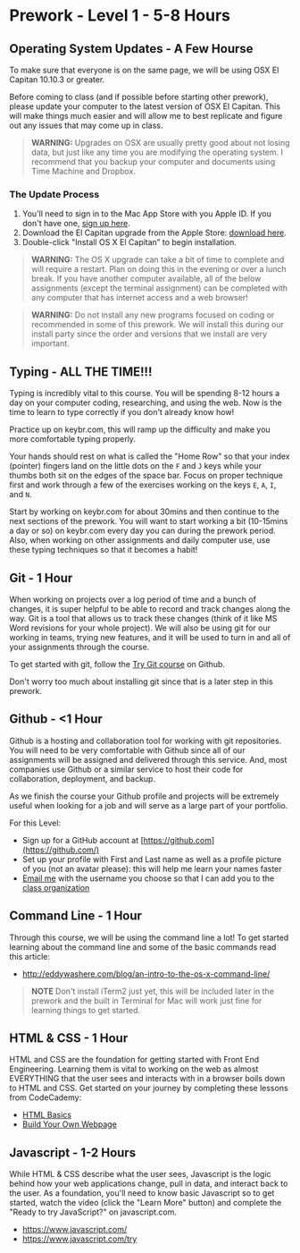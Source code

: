 # Prework - Level 1 - 5-8 Hours

## Operating System Updates - A Few Hourse

To make sure that everyone is on the same page, we will be using OSX El Capitan 10.10.3 or greater.

Before coming to class (and if possible before starting other prework), please update your computer to the latest version of OSX El Capitan.
This will make things much easier and will allow me to best replicate and figure out any issues that may come up in class.

> **WARNING:** Upgrades on OSX are usually pretty good about not losing data, but just like any time you are modifying the operating system. I recommend that you backup your computer and documents using Time Machine and Dropbox.

### The Update Process

  1.  You'll need to sign in to the Mac App Store with you Apple ID. If you
      don't have one, [sign up here](https://appleid.apple.com/).
  2.  Download the El Capitan upgrade from the Apple Store: [download
      here](https://itunes.apple.com/us/app/os-x-yosemite/id915041082?mt=12).
  3.  Double-click "Install OS X El Capitan” to begin installation.

> **WARNING:** The OS X upgrade can take a bit of time to complete and will require a restart.
Plan on doing this in the evening or over a lunch break.
> If you have another computer available, all of the below assignments (except the terminal assignment) can be completed with any computer that has internet access and a web browser!

> **WARNING:** Do not install any new programs focused on coding or recommended in some of this prework. We will install this during our install party since the order and versions that we install are very important.

## Typing - ALL THE TIME!!!

Typing is incredibly vital to this course.
You will be spending 8-12 hours a day on your computer coding, researching, and using the web.
Now is the time to learn to type correctly if you don't already know how!

Practice up on keybr.com, this will ramp up the difficulty and make you more comfortable typing properly.

Your hands should rest on what is called the "Home Row" so that your index (pointer) fingers land on the little dots on the `F` and `J` keys while your thumbs both sit on the edges of the space bar.
Focus on proper technique first and work through a few of the exercises working on the keys `E`, `A`, `I`, and `N`.

Start by working on keybr.com for about 30mins and then continue to the next sections of the prework.
You will want to start working a bit (10-15mins a day or so) on keybr.com every day you can during the prework period.
Also, when working on other assignments and daily computer use, use these typing techniques so that it becomes a habit!

## Git - 1 Hour

When working on projects over a log period of time and a bunch of changes, it is super helpful to be able to record and track changes along the way.
Git is a tool that allows us to track these changes (think of it like MS Word revisions for your whole project).
We will also be using git for our working in teams, trying new features, and it will be used to turn in and all of your assignments through the course.

To get started with git, follow the [Try Git course](https://try.github.io/levels/1/challenges/1) on Github.

Don't worry too much about installing git since that is a later step in this prework.

## Github - <1 Hour

Github is a hosting and collaboration tool for working with git repositories.
You will need to be very comfortable with Github since all of our assignments will be assigned and delivered through this service.
And, most companies use Github or a similar service to host their code for collaboration, deployment, and backup.

As we finish the course your Github profile and projects will be extremely useful when looking for a job and will serve as a large part of your portfolio.

For this Level:

- Sign up for a GitHub account at [https://github.com](https://github.com/)
- Set up your profile with First and Last name as well as a profile picture of you (not an avatar please): this will help me learn your names faster
- [Email me](mailto:ryan@theironyard.com) with the username you choose so that I can add you to the [class organization](https://github.com/TIY-TN-FEE-2016-spring)

## Command Line - 1 Hour

Through this course, we will be using the command line a lot!
To get started learning about the command line and some of the basic commands read this article:

* http://eddywashere.com/blog/an-intro-to-the-os-x-command-line/

> **NOTE** Don't install iTerm2 just yet, this will be included later in the prework and the built in Terminal for Mac will work just fine for learning things to get started.

## HTML & CSS - 1 Hour

HTML and CSS are the foundation for getting started with Front End Engineering.
Learning them is vital to working on the web as almost EVERYTHING that the user sees and interacts with in a browser boils down to HTML and CSS.
Get started on your journey by completing these lessons from CodeCademy:

* [HTML Basics](https://www.codecademy.com/courses/web-beginner-en-HZA3b/0/1)
* [Build Your Own Webpage](https://www.codecademy.com/courses/web-beginner-en-LceTK)

## Javascript - 1-2 Hours

While HTML & CSS describe what the user sees, Javascript is the logic behind how your web applications change, pull in data, and interact back to the user.
As a foundation, you'll need to know basic Javascript so to get started, watch the video (click the "Learn More" button) and complete the "Ready to try JavaScript?" on javascript.com.

* https://www.javascript.com/
* https://www.javascript.com/try
